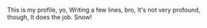 This is my profile, yo,
Writing a few lines, bro,
It's not very profound, though,
It does the job. Snow!
